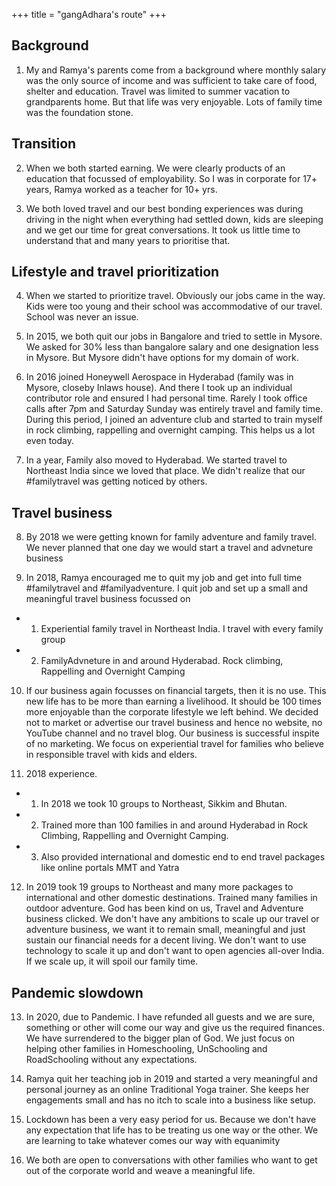 +++
title = "gangAdhara's route"
+++

## Background
1. My and Ramya's parents come from a background where monthly salary was the only source of income and was sufficient to take care of food, shelter and education. Travel was limited to summer vacation to grandparents home. But that life was very enjoyable. Lots of family time was the foundation stone. 

## Transition
2. When we both started earning. We were clearly products of an education that focussed of employability. So I was in corporate for 17+ years, Ramya worked as a teacher for 10+ yrs.

3. We both loved travel and our best bonding experiences was during driving in the night when everything had settled down, kids are sleeping and we get our time for great conversations. It took us little time to understand that and many years to prioritise that.

## Lifestyle and travel prioritization
4. When we started to prioritize travel. Obviously our jobs came in the way. Kids were too young and their school was accommodative of our travel. School was never an issue. 

5. In 2015, we both quit our jobs in Bangalore and tried to settle in Mysore. We asked for 30% less than bangalore salary and one designation less in Mysore. But Mysore didn't have options for my domain of work.

6. In 2016 joined Honeywell Aerospace in Hyderabad (family was in Mysore, closeby Inlaws house). And there I took up an individual contributor role and ensured I had personal time. Rarely I took office calls after 7pm and Saturday Sunday was entirely travel and family time. During this period, I joined an adventure club and started to train myself in rock climbing, rappelling and overnight camping. This helps us a lot even today. 

7. In a year, Family also moved to Hyderabad. We started travel to Northeast India since we loved that place. We didn't realize that our #familytravel  was getting noticed by others. 

## Travel business
8. By 2018 we were getting known for family adventure and family travel. We never planned that one day we would start a travel and advneture business 

9. In 2018, Ramya encouraged me to quit my job and get into full time #familytravel and #familyadventure. I quit job and set up a small and meaningful travel business focussed on 

- 1. Experiential family travel in Northeast India. I travel with every family group 
- 2. FamilyAdvneture in and around Hyderabad. Rock climbing, Rappelling and Overnight Camping 

10. If our business again focusses on financial targets, then it is no use. This new life has to be more than earning a livelihood. It should be 100 times more enjoyable than the corporate lifestyle we left behind. We decided not to market or advertise our travel business and hence no website, no YouTube channel and no travel blog. Our business is successful inspite of no marketing. We focus on experiential travel for families who believe in responsible travel with kids and elders. 

11. 2018 experience. 

- 1. In 2018 we took 10 groups to Northeast, Sikkim and Bhutan. 
- 2. Trained more than 100 families in and around Hyderabad in Rock Climbing, Rappelling and Overnight Camping. 
- 3. Also provided international and domestic end to end travel packages like online portals MMT and Yatra

12. In 2019 took 19 groups to Northeast and many more packages to international and other domestic destinations. Trained many families in outdoor adventure. God has been kind on us, Travel and Adventure business clicked. We don't have any ambitions to scale up our travel or adventure business, we want it to remain small, meaningful and just sustain our financial needs for a decent living. We don't want to use technology to scale it up and don't want to open agencies all-over India. If we scale up, it will spoil our family time. 

## Pandemic slowdown
13. In 2020, due to Pandemic. I have refunded all guests and we are sure, something or other will come our way and give us the required finances. We have surrendered to the bigger plan of God. We just focus on helping other families in Homeschooling, UnSchooling and RoadSchooling without any expectations.

14. Ramya quit her teaching job in 2019 and started a very meaningful and personal journey as an online Traditional Yoga trainer. She keeps her engagements small and has no itch to scale into a business like setup. 

15. Lockdown has been a very easy period for us. Because we don't have any expectation that life has to be treating us one way or the other. We are learning to take whatever comes our way with equanimity

16. We both are open to conversations with other families who want to get out of the corporate world and weave a meaningful life.